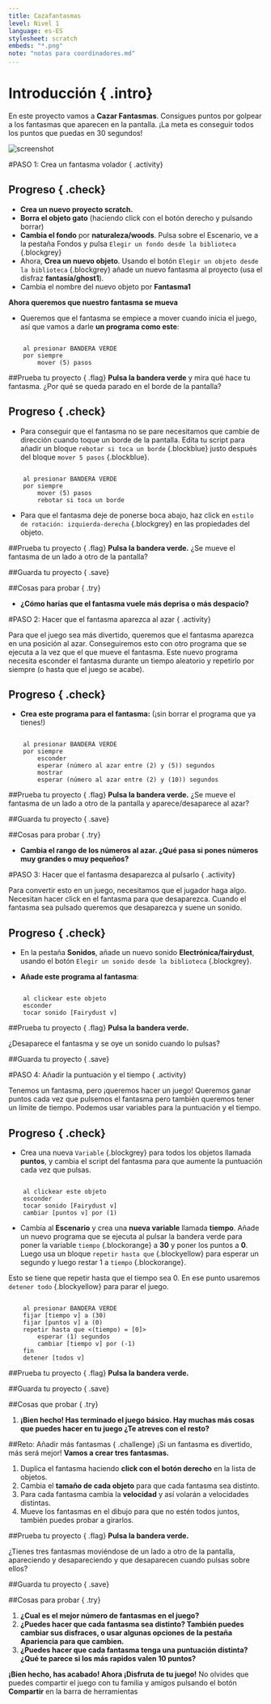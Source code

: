 ```yaml
---
title: Cazafantasmas
level: Nivel 1
language: es-ES
stylesheet: scratch
embeds: "*.png"
note: "notas para coordinadores.md"
...
```


# Introducción { .intro}
En este proyecto vamos a __Cazar Fantasmas__. Consigues puntos por golpear a los fantasmas que aparecen en la pantalla. ¡La meta es conseguir todos los puntos que puedas en 30 segundos!

![screenshot](ghostbusters_screenshot.png)

#PASO 1: Crea un fantasma volador { .activity}

## Progreso { .check}

+ __Crea un nuevo proyecto scratch.__
+ __Borra el objeto gato__ (haciendo click con el botón derecho y pulsando borrar)
+ __Cambia el fondo__ por  __naturaleza/woods__. Pulsa sobre el Escenario, ve a la pestaña Fondos y pulsa `Elegir un fondo desde la biblioteca` {.blockgrey}
+ Ahora, __Crea un nuevo objeto__. Usando el botón `Elegir un objeto desde la biblioteca` {.blockgrey} añade un nuevo fantasma al proyecto (usa el disfraz __fantasía/ghost1__). 
+ Cambia el nombre del nuevo objeto por __Fantasma1__

__Ahora queremos que nuestro fantasma se mueva__

+ Queremos que el fantasma se empiece a mover cuando inicia el juego, así que vamos a darle __un programa como este__:

```blocks

	al presionar BANDERA VERDE
	por siempre
		mover (5) pasos
```
		
##Prueba tu proyecto { .flag}
__Pulsa la bandera verde__ y mira qué hace tu fantasma. ¿Por qué se queda parado en el borde de la pantalla? 

## Progreso { .check}

+ Para conseguir que el fantasma no se pare necesitamos que cambie de dirección cuando toque un borde de la pantalla. Edita tu script para añadir un bloque `rebotar si toca un borde` {.blockblue} justo después del bloque `mover 5 pasos` {.blockblue}.

```blocks

	al presionar BANDERA VERDE
	por siempre
		mover (5) pasos
		rebotar si toca un borde
```
+ Para que el fantasma deje de ponerse boca abajo, haz click en `estilo de rotación: izquierda-derecha` {.blockgrey} en las propiedades del objeto.

##Prueba tu proyecto { .flag}
__Pulsa la bandera verde.__
¿Se mueve el fantasma de un lado a otro de la pantalla?

##Guarda tu proyecto { .save}

##Cosas para probar { .try}
+ __¿Cómo harías que el fantasma vuele más deprisa o más despacio?__

#PASO 2: Hacer que el fantasma aparezca al azar { .activity}

Para que el juego sea más divertido, queremos que el fantasma aparezca en una posición al azar. Conseguiremos esto con otro programa que se ejecuta a la vez que el que mueve el fantasma. Este nuevo programa necesita esconder el fantasma durante un tiempo aleatorio y repetirlo por siempre (o hasta que el juego se acabe).

## Progreso { .check}

+ __Crea este programa para el fantasma:__ (¡sin borrar el programa que ya tienes!)

```blocks

	al presionar BANDERA VERDE
	por siempre
		esconder
		esperar (número al azar entre (2) y (5)) segundos
		mostrar
		esperar (número al azar entre (2) y (10)) segundos

```
##Prueba tu proyecto { .flag}
__Pulsa la bandera verde.__
¿Se mueve el fantasma de un lado a otro de la pantalla y aparece/desaparece al azar?

##Guarda tu proyecto { .save}

##Cosas para probar { .try}
+ __Cambia el rango de los números al azar. ¿Qué pasa si pones números muy grandes o muy pequeños?__

#PASO 3: Hacer que el fantasma desaparezca al pulsarlo { .activity}

Para convertir esto en un juego, necesitamos que el jugador haga algo. Necesitan hacer click en el fantasma para que desaparezca. Cuando el fantasma sea pulsado queremos que desaparezca y suene un sonido. 

## Progreso { .check}

+ En la pestaña __Sonidos__, añade un nuevo sonido __Electrónica/fairydust__, usando el botón `Elegir un sonido desde la biblioteca` {.blockgrey}. 

+ __Añade este programa al fantasma__:

```blocks

	al clickear este objeto
	esconder
	tocar sonido [Fairydust v]
```
##Prueba tu proyecto { .flag}
__Pulsa la bandera verde.__

¿Desaparece el fantasma y se oye un sonido cuando lo pulsas?


##Guarda tu proyecto { .save}

#PASO 4: Añadir la puntuación y el tiempo { .activity}

Tenemos un fantasma, pero ¡queremos hacer un juego! Queremos ganar puntos cada vez que pulsemos el fantasma pero también queremos tener un límite de tiempo. Podemos usar variables para la puntuación y el tiempo.

## Progreso { .check}

+ Crea una nueva `Variable` {.blockgrey} para todos los objetos llamada __puntos__, y cambia el script del fantasma para que aumente la puntuación cada vez que pulsas.

```blocks

	al clickear este objeto
	esconder
	tocar sonido [Fairydust v]
	cambiar [puntos v] por (1)
```
+ Cambia al __Escenario__ y crea una __nueva variable__ llamada __tiempo__. Añade un nuevo programa que se ejecuta al pulsar la bandera verde para poner la variable `tiempo` {.blockorange} a __30__ y poner los puntos a __0__. Luego usa un bloque `repetir hasta que` {.blockyellow} para esperar un segundo y luego restar 1 a `tiempo` {.blockorange}. 

Esto se tiene que repetir hasta que el tiempo sea 0. En ese punto usaremos `detener todo` {.blockyellow} para parar el juego.

```blocks

	al presionar BANDERA VERDE
	fijar [tiempo v] a (30)
	fijar [puntos v] a (0)
	repetir hasta que <(tiempo) = [0]>
		esperar (1) segundos
		cambiar [tiempo v] por (-1)
	fin	
	detener [todos v]
```


##Prueba tu proyecto { .flag}
__Pulsa la bandera verde.__

##Guarda tu proyecto { .save}

##Cosas que probar { .try}
1. __¡Bien hecho! Has terminado el juego básico. Hay muchas más cosas que puedes hacer en tu juego ¿Te atreves con el resto?__

##Reto: Añadir más fantasmas { .challenge}
¡Si un fantasma es divertido, más será mejor! __Vamos a crear tres fantasmas.__
1. Duplica el fantasma haciendo __click con el botón derecho__ en la lista de objetos.
2. Cambia el __tamaño de cada objeto__ para que cada fantasma sea distinto.
3. Para cada fantasma cambia la __velocidad__ y así volarán a velocidades distintas.
4. Mueve los fantasmas en el dibujo para que no estén todos juntos, también puedes probar a girarlos. 

##Prueba tu proyecto { .flag}
__Pulsa la bandera verde.__

¿Tienes tres fantasmas moviéndose de un lado a otro de la pantalla, apareciendo y desapareciendo y que desaparecen cuando pulsas sobre ellos? 

##Guarda tu proyecto { .save}

##Cosas para probar { .try}

1. __¿Cual es el mejor número de fantasmas en el juego?__
2. __¿Puedes hacer que cada fantasma sea distinto? También puedes cambiar sus disfraces, o usar algunas opciones de la pestaña Apariencia para que cambien.__
3. __¿Puedes hacer que cada fantasma tenga una puntuación distinta? ¿Qué te parece si los más rapidos valen 10 puntos?__


__¡Bien hecho, has acabado! Ahora ¡Disfruta de tu juego!__
No olvides que puedes compartir el juego con tu familia y amigos pulsando el botón __Compartir__ en la barra de herramientas
